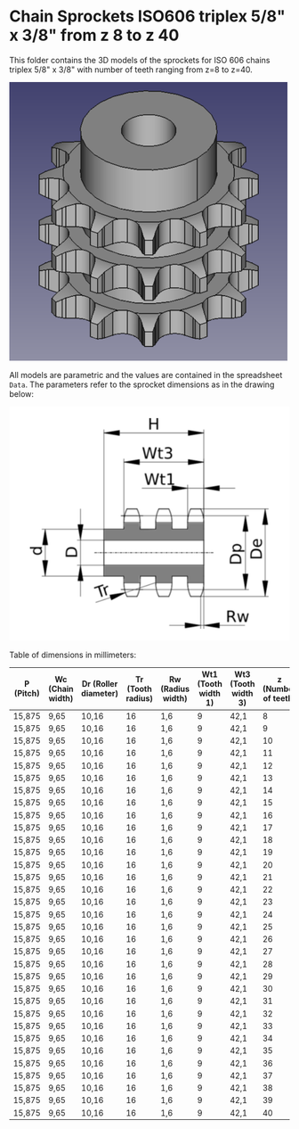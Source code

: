 # Chain Sprockets ISO606 triplex 5/8" x 3/8" from z 8 to z 40

This folder contains the 3D models of the sprockets for ISO 606 chains triplex 5/8" x 3/8" with number of teeth ranging from z=8 to z=40.

![Image](screenshot.png "Sprocket Triplex")

All models are parametric and the values are contained in the spreadsheet `Data`.
The parameters refer to the sprocket dimensions as in the drawing below:

![Drawing](drawing.png "Drawing")

Table of dimensions in millimeters:

P (Pitch)|Wc (Chain width)|Dr (Roller diameter)|Tr (Tooth radius)|Rw (Radius width)|Wt1 (Tooth width 1)|Wt3 (Tooth width 3)|z (Number of teeth)|De (External Diameter)|Dp (pitch diameter)|d (Hub diameter)|D (Hole diameter)|H (Total height)
---|---|---|---|---|---|---|---|---|---|---|---|---
15,875|9,65|10,16|16|1,6|9|42,1|8|47|41,48|25|12|55
15,875|9,65|10,16|16|1,6|9|42,1|9|52,6|46,42|30|12|55
15,875|9,65|10,16|16|1,6|9|42,1|10|57,5|51,37|35|12|55
15,875|9,65|10,16|16|1,6|9|42,1|11|63|56,34|39|16|55
15,875|9,65|10,16|16|1,6|9|42,1|12|68|61,34|44|16|55
15,875|9,65|10,16|16|1,6|9|42,1|13|73|66,32|49|16|55
15,875|9,65|10,16|16|1,6|9|42,1|14|78|71,34|54|16|55
15,875|9,65|10,16|16|1,6|9|42,1|15|83|76,36|59|16|55
15,875|9,65|10,16|16|1,6|9|42,1|16|88|81,37|64|16|60
15,875|9,65|10,16|16|1,6|9|42,1|17|93|86,39|69|16|60
15,875|9,65|10,16|16|1,6|9|42,1|18|98,3|91,42|74|16|60
15,875|9,65|10,16|16|1,6|9|42,1|19|103,3|96,45|79|16|60
15,875|9,65|10,16|16|1,6|9|42,1|20|108,4|101,49|84|16|60
15,875|9,65|10,16|16|1,6|9|42,1|21|113,4|106,52|85|20|60
15,875|9,65|10,16|16|1,6|9|42,1|22|118|111,55|90|20|60
15,875|9,65|10,16|16|1,6|9|42,1|23|123,5|116,58|95|20|60
15,875|9,65|10,16|16|1,6|9|42,1|24|128,3|121,62|100|20|60
15,875|9,65|10,16|16|1,6|9|42,1|25|134|126,66|105|20|60
15,875|9,65|10,16|16|1,6|9|42,1|26|139|131,7|110|20|60
15,875|9,65|10,16|16|1,6|9|42,1|27|144|136,75|110|20|60
15,875|9,65|10,16|16|1,6|9|42,1|28|148,7|141,78|115|20|60
15,875|9,65|10,16|16|1,6|9|42,1|29|153,8|146,83|115|20|60
15,875|9,65|10,16|16|1,6|9|42,1|30|158,8|151,87|120|20|60
15,875|9,65|10,16|16|1,6|9|42,1|31|163,9|156,92|120|20|60
15,875|9,65|10,16|16|1,6|9|42,1|32|168,9|161,95|120|20|60
15,875|9,65|10,16|16|1,6|9|42,1|33|174,5|167|120|20|60
15,875|9,65|10,16|16|1,6|9|42,1|34|179|172,05|120|20|60
15,875|9,65|10,16|16|1,6|9|42,1|35|184,1|177,1|120|20|60
15,875|9,65|10,16|16|1,6|9|42,1|36|189,1|182,15|120|25|60
15,875|9,65|10,16|16|1,6|9|42,1|37|194,2|187,2|120|25|60
15,875|9,65|10,16|16|1,6|9|42,1|38|199,2|192,24|120|25|60
15,875|9,65|10,16|16|1,6|9|42,1|39|204,2|197,29|120|25|60
15,875|9,65|10,16|16|1,6|9|42,1|40|209,3|202,34|120|25|60
